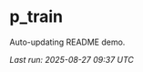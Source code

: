 # p_train

Auto-updating README demo.

<!--START_SECTION:status-->
_Last run: 2025-08-27 09:37 UTC_
<!--END_SECTION:status-->





















































































































































